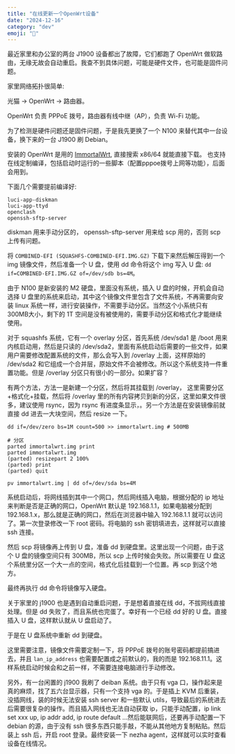 ```yaml
---
title: "在线更新一个OpenWrt设备"
date: "2024-12-16"
category: "dev"
emoji: "🌴"
---
```


最近家里和办公室的两台 J1900 设备都出了故障，它们都跑了 OpenWrt 做软路由，无缘无故会自动重启。我查不到具体问题，可能是硬件文件，也可能是固件问题。

家里网络拓扑很简单:

光猫 -> OpenWrt -> 路由器。

OpenWrt 负责 PPPoE 拨号，路由器有线中继（AP），负责 Wi-Fi 功能。

为了检测是硬件问题还是固件问题，于是我先更换了一个 N100 来替代其中一台设备，换下来的一台 J1900 刷 Debian。

安装的 OpenWrt 是用的 [ImmortalWrt](https://firmware-selector.immortalwrt.org/), 直接搜索 x86/64 就能直接下载。
也支持在线定制编译，包括启动时运行的一些脚本（配置pppoe拨号上网等功能），后面会用到。

下面几个需要提前编译好:

```
luci-app-diskman
luci-app-ttyd
openclash
openssh-sftp-server 
```

diskman 用来手动分区的， openssh-sftp-server 用来给 scp 用的，否则 scp 上传有问题。

将 `COMBINED-EFI (SQUASHFS-COMBINED-EFI.IMG.GZ)` 下载下来然后解压得到一个 img 镜像文件，然后准备一个 U 盘，使用 dd 命令将这个 img 写入 U 盘: `dd if=COMBINED-EFI.IMG.GZ of=/dev/sdb bs=4M`。

由于 N100 是新安装的 M2 硬盘，里面没有系统，插入 U 盘的时候，开机会自动选择 U 盘里的系统来启动，其中这个镜像文件里包含了文件系统，不再需要向安装 linux 系统一样，进行安装操作，不需要手动分区。当然这个小系统只有300MB大小，剩下的 1T 空间是没有被使用的，需要手动分区和格式化才能继续使用。

对于 squashfs 系统，它有一个 overlay 分区，首先系统 /dev/sda1 是 /boot 用来内核启动用，然后是只读的 /dev/sda2，里面有系统启动后需要的一些文件，如果用户需要修改配置系统的文件，那么会写入到 /overlay 上面，这样原始的 /dev/sda2 和它组成一个合并层，原始文件不会被修改。所以这个系统支持一件重置功能。但是 /overlay 分区只有很小的一部分。如果扩容？

有两个方法，方法一是新建一个分区，然后将其挂载到 /overlay， 这里需要分区+格式化+挂载，然后将 /overlay 里的所有内容拷贝到新的分区，这里如果文件很多，建议使用 rsync，因为 rsync 有进度条显示，。另一个方法是在安装镜像前就直接 dd 进去一大块空间，然后 resize 一下。

```
dd if=/dev/zero bs=1M count=500 >> immortalwrt.img # 500MB

# 分区
parted immortalwrt.img print 
parted immortalwrt.img
(parted) resizepart 2 100%
(parted) print
(parted) quit

pv immortalwrt.img | dd of=/dev/sda bs=4M
```

系统启动后，将网线插到其中一个网口，然后网线插入电脑，根据分配的 ip 地址来判断是否是正确的网口，OpenWrt 默认是 192.168.1.1，如果电脑被分配到 192.168.1.x，那么就是正确的网口，然后在浏览器中输入 192.168.1.1 就可以访问了。第一次登录修改一下 root 密码。将电脑的 ssh 密钥填进去，这样就可以直接 ssh 连接。

然后 scp 将镜像再上传到 U 盘，准备 dd 到硬盘里。这里出现一个问题，由于这个 U 盘的镜像空间只有 300MB，所以 scp 上传时候会失败。所以需要在 U 盘这个系统里分区一个大一点的空间，格式化后挂载到一个位置。再 scp 到这个地方。

最终再执行 dd 命令将镜像写入硬盘。

关于家里的 j1900 也是遇到自动重启问题，于是想着直接在线 dd，不拔网线直接处理。但是 dd 失败了，而且系统也完蛋了。幸好有一个已经 dd 好的 U 盘。直接插入 U 盘，这样默认就从 U 盘启动了。

于是在 U 盘系统中重新 dd 到硬盘。

这里需要注意，镜像文件需要定制一下，将 PPPoE 拨号的账号密码都提前搞进去，并且 `lan_ip_address` 也需要配置成之前默认的，我的而是 192.168.11.1。这样系统启动时候会和之前一样，不需要连接电脑进行手动修改。

另外，有一台闲置的 j1900 我刷了 deiban 系统。由于只有 vga 口，操作起来是真的麻烦，找了五六台显示器，只有一个支持 vga 的。于是插上 KVM 后重装，没插网线，装的时候无法安装 ssh server 和一些默认 utils，导致最后的系统进去后需要很复杂的操作。而且插入网线也无法自动获取 ip，只能手动配置，ip link set xxx up, ip addr add, ip route default ...然后能联网后，还要再手动配置一下 debian 的源，由于没有 ssh 很多东西只能手敲，不能从其他地方复制粘贴。然后装上 ssh 后，开启 root 登录。最终安装一下 nezha agent，这样就可以实时查看设备在线情况。

